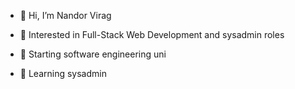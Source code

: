 - 👋 Hi, I’m Nandor Virag

- 👀 Interested in Full-Stack Web Development and sysadmin roles

- 🌱 Starting software engineering uni

- 🌱 Learning sysadmin

<!---
infinity-nandi/infinity-nandi is a ✨ special ✨ repository because its `README.md` (this file) appears on your GitHub profile.
You can click the Preview link to take a look at your changes.
--->
